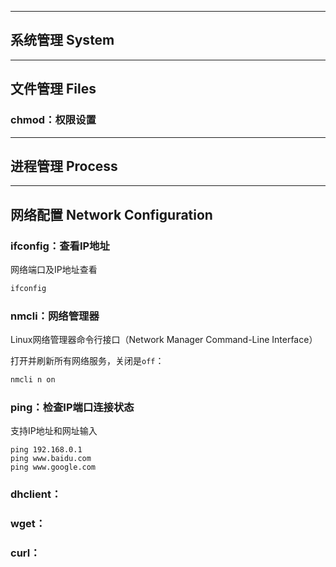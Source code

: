 



---
## 系统管理 System


---
## 文件管理 Files


### chmod：权限设置


---
## 进程管理 Process 



---
## 网络配置 Network Configuration


### ifconfig：查看IP地址

网络端口及IP地址查看

```bash
ifconfig
```


### nmcli：网络管理器

Linux网络管理器命令行接口（Network Manager Command-Line Interface）

打开并刷新所有网络服务，关闭是`off`：

```bash
nmcli n on
```


### ping：检查IP端口连接状态

支持IP地址和网址输入

```
ping 192.168.0.1
ping www.baidu.com
ping www.google.com
```


### dhclient：


### wget：


### curl：